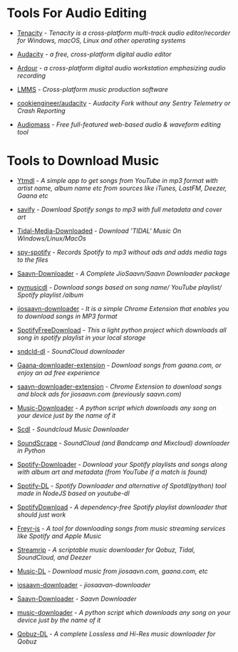 # Tools For Audio Editing

* [Tenacity](https://github.com/tenacityteam/tenacity) - *Tenacity is a cross-platform multi-track audio editor/recorder for Windows, macOS, Linux and other operating systems*

* [Audacity](https://github.com/audacity/audacity) - *a free, cross-platform digital audio editor*

* [Ardour](http://ardour.org/) - *a cross-platform digital audio workstation emphasizing audio recording*

* [LMMS](https://github.com/LMMS/lmms) - *Cross-platform music production software*

* [cookiengineer/audacity](https://github.com/cookiengineer/audacity) - *Audacity Fork without any Sentry Telemetry or Crash Reporting*

* [Audiomass](https://github.com/pkalogiros/audiomass) - *Free full-featured web-based audio & waveform editing tool*

# Tools to Download Music

* [Ytmdl](https://github.com/deepjyoti30/ytmdl) - *A simple app to get songs from YouTube in mp3 format with artist name, album name etc from sources like iTunes, LastFM, Deezer, Gaana etc*

* [savify](https://github.com/LaurenceRawlings/savify) - *Download Spotify songs to mp3 with full metadata and cover art*

* [Tidal-Media-Downloaded](https://github.com/yaronzz/Tidal-Media-Downloader/) - *Download 'TIDAL' Music On Windows/Linux/MacOs*

* [spy-spotify](https://github.com/jwallet/spy-spotify) - *Records Spotify to mp3 without ads and adds media tags to the files*

* [Saavn-Downloader](https://github.com/amol-17/Saavn-Downloader) - *A Complete JioSaavn/Saavn Downloader package*

* [pymusicdl](https://github.com/insaiyancvk/pymusicdl) - *Download songs based on song name/ YouTube playlist/ Spotify playlist /album*

* [jiosaavn-downloader](https://github.com/GrayGalaxy/jiosaavn-downloader) - *It is a simple Chrome Extension that enables you to download songs in MP3 format*

* [SpotifyFreeDownload](https://github.com/ShahinSha-dot/SpotifyFreeDownload) - *This a light python project which downloads all song in spotify playlist in your local storage*

* [sndcld-dl](https://github.com/Sweets/sndcld-dl) - *SoundCloud downloader*

* [Gaana-downloader-extension](https://github.com/cachecleanerjeet/gaana-downloader-extension) - *Download songs from gaana.com, or enjoy an ad free experience*

* [saavn-downloader-extension](https://github.com/naqushab/saavn-downloader-extension) - *Chrome Extension to download songs and block ads for jiosaavn.com (previously saavn.com)*

* [Music-Downloader](https://github.com/Dayhawk007/music-downloader) - *A python script which downloads any song on your device just by the name of it*

* [Scdl](https://github.com/flyingrub/scdl) - *Soundcloud Music Downloader*

* [SoundScrape](https://github.com/Miserlou/SoundScrape) - *SoundCloud (and Bandcamp and Mixcloud) downloader in Python*

* [Spotify-Downloader](https://github.com/spotDL/spotify-downloader) - *Download your Spotify playlists and songs along with album art and metadata (from YouTube if a match is found)*

* [Spotify-DL](https://github.com/SwapnilSoni1999/spotify-dl) - *Spotify Downloader and alternative of Spotdl(python) tool made in NodeJS based on youtube-dl*

* [SpotifyDownload](https://github.com/schollz/spotifydownload) - *A dependency-free Spotify playlist downloader that should just work*

* [Freyr-js](https://github.com/miraclx/freyr-js) - *A tool for downloading songs from music streaming services like Spotify and Apple Music*

* [Streamrip](https://github.com/nathom/streamrip) - *A scriptable music downloader for Qobuz, Tidal, SoundCloud, and Deezer*

* [Music-DL](https://github.com/vishaltelangre/music-dl) - *Download music from jiosaavn.com, gaana.com, etc*

* [iosaavn-downloader](https://github.com/kx3ez1/jiosaavn-downloader) - *jiosaavan-downloader*

* [Saavn-Downloader](https://github.com/prabaprakash/Saavn-Downloader) - *Saavn Downloader*

* [music-downloader](https://github.com/Dayhawk0z07/music-downloader) - *A python script which downloads any song on your device just by the name of it*

* [Qobuz-DL](https://github.com/vitiko98/qobuz-dl) - *A complete Lossless and Hi-Res music downloader for Qobuz*
